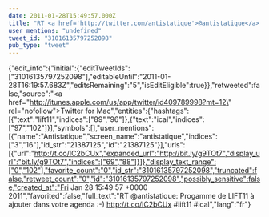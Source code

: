 ```yaml
---
date: 2011-01-28T15:49:57.000Z
title: "RT <a href='http://twitter.com/antistatique'>@antistatique</a>: Progamme de LIFT11 à ajouter dans votre agenda :-) http://t.co/IC2bCUx #lift11 #ical″"
user_mentions: "undefined"
tweet_id: "31016135797252098"
pub_type: "tweet"
---
```

{"edit_info":{"initial":{"editTweetIds":["31016135797252098"],"editableUntil":"2011-01-28T16:19:57.683Z","editsRemaining":"5","isEditEligible":true}},"retweeted":false,"source":"<a href=\"http://itunes.apple.com/us/app/twitter/id409789998?mt=12\" rel=\"nofollow\">Twitter for Mac</a>","entities":{"hashtags":[{"text":"lift11","indices":["89","96"]},{"text":"ical","indices":["97","102"]}],"symbols":[],"user_mentions":[{"name":"Antistatique","screen_name":"antistatique","indices":["3","16"],"id_str":"21387125","id":"21387125"}],"urls":[{"url":"http://t.co/IC2bCUx","expanded_url":"http://bit.ly/g9TOt7","display_url":"bit.ly/g9TOt7","indices":["69","88"]}]},"display_text_range":["0","102"],"favorite_count":"0","id_str":"31016135797252098","truncated":false,"retweet_count":"0","id":"31016135797252098","possibly_sensitive":false,"created_at":"Fri Jan 28 15:49:57 +0000 2011","favorited":false,"full_text":"RT @antistatique: Progamme de LIFT11 à ajouter dans votre agenda :-) http://t.co/IC2bCUx #lift11 #ical","lang":"fr"}
